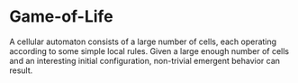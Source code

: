 # Game-of-Life
A cellular automaton consists of a large number of cells, each operating according to some simple local rules. Given a large enough number of cells and an interesting initial configuration, non-trivial emergent behavior can result.
